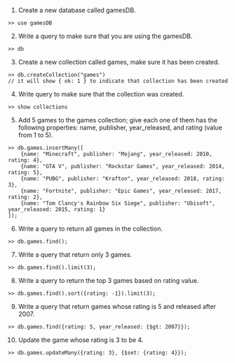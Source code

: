1) Create a new database called gamesDB.
```
>> use gamesDB
```

2) Write a query to make sure that you are using the gamesDB.
```
>> db
```

3) Create a new collection called games, make sure it has been created.
```
>> db.createCollection("games")
// it will show { ok: 1 } to indicate that collection has been created
```

4) Write query to make sure that the collection was created.
```
>> show collections
```

5) Add 5 games to the games collection; give each one of them has the following properties: name, publisher, year_released, and rating (value from 1 to 5).
```
>> db.games.insertMany([ 
	{name: "Minecraft", publisher: "Mojang", year_released: 2010, rating: 4}, 
	{name: "GTA V", publisher: "Rockstar Games", year_released: 2014, rating: 5}, 
	{name: "PUBG", publisher: "Krafton", year_released: 2018, rating: 3},
	{name: "Fortnite", publisher: "Epic Games", year_released: 2017, rating: 2}, 
	{name: "Tom Clancy's Rainbow Six Siege", publisher: "Ubisoft", year_released: 2015, rating: 1}
]);
```

6) Write a query to return all games in the collection.
```
>> db.games.find();
```

7) Write a query that return only 3 games.
```
>> db.games.find().limit(3);
```

8) Write a query to return the top 3 games based on rating value.
```
>> db.games.find().sort({rating: -1}).limit(3);
```

9) Write a query that return games whose rating is 5 and released after 2007.
```
>> db.games.find({rating: 5, year_released: {$gt: 2007}});
```

10) Update the game whose rating is 3 to be 4.
```
>> db.games.updateMany({rating: 3}, {$set: {rating: 4}});
```
